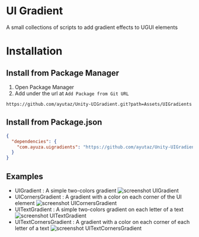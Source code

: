 # UI Gradient

A small collections of scripts to add gradient effects to UGUI elements

# Installation

## Install from Package Manager

1. Open Package Manager
2. Add under the url at `Add Package from Git URL`

`https://github.com/ayutaz/Unity-UIGradient.git?path=Assets/UIGradients`

## Install from Package.json

```json
{
  "dependencies": {
    "com.ayuza.uigradients": "https://github.com/ayutaz/Unity-UIGradient.git"
  }
}
```

## Examples

- UIGradient : A simple two-colors gradient
  ![screenshot UIGradient](https://azixmcaze.github.io/Unity-UIGradient/screenshot1.png)
- UICornersGradient : A gradient with a color on each corner of the UI element
  ![screenshot UICornersGradient](https://azixmcaze.github.io/Unity-UIGradient/screenshot2.png)
- UITextGradient : A simple two-colors gradient on each letter of a text
  ![screenshot UITextGradient](https://azixmcaze.github.io/Unity-UIGradient/screenshot3.png)
- UITextCornersGradient : A gradient with a color on each corner of each letter of a text
  ![screenshot UITextCornersGradient](https://azixmcaze.github.io/Unity-UIGradient/screenshot4.png)
